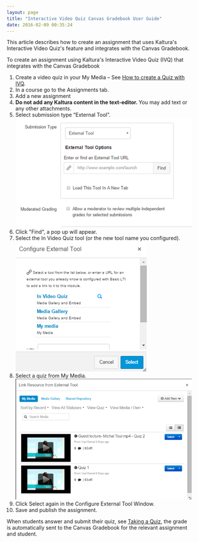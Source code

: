 ```yaml
---
layout: page
title: "Interactive Video Quiz Canvas Gradebook User Guide"
date: 2016-02-09 00:35:24
---
```


<p>
    This article describes how to create an assignment that uses Kaltura's Interactive Video Quiz's feature and integrates with the Canvas Gradebook.
  </p>
  
  <p class="mce-procedure">
    To create an assignment using Kaltura's Interactive Video Quiz (IVQ) that integrates with the Canvas Gradebook 
  </p>
  
  <ol>
    <li>
      <span style="line-height: 16px; background-color: initial;">Create a video quiz in your My Media – See <a href="http://knowledge.kaltura.com/node/1616#create_a_quiz" class="fieldset-title">How to create a Quiz with IVQ</a>.</span>
    </li>
    <li>
      <span style="font-weight: bold; line-height: 16px; background-color: initial;"></span>In a course go to the Assignments tab.
    </li>
    <li>
      Add a new assignment
    </li>
    <li>
      <strong><strong>Do not add any Kaltura content i</strong>n the text-editor. </strong>You may add text or any other attachments.
    </li>
    <li>
      Select submission type “External Tool”.<br /><img src="../../assets/3071">
    </li>
    <li>
      Click "Find", a pop up will appear.
    </li>
    <li>
      Select the In Video Quiz tool (or the new tool name you configured).<br /><img src="../../assets/3025">
    </li>
    <li>
      Select a quiz from My Media.<br /><img src="../../assets/3026">
    </li>
    <li>
      Click Select again in the Configure External Tool Window.
    </li>
    <li>
      Save and publish the assignment.
    </li>
  </ol>
  
  <p>
    When students answer and submit their quiz, see <a href="http://knowledge.kaltura.com/node/1659#taking_a_quiz" target="_blank">Taking a Quiz</a>, the grade is automatically sent to the Canvas Gradebook for the relevant assignment and student.
  </p>